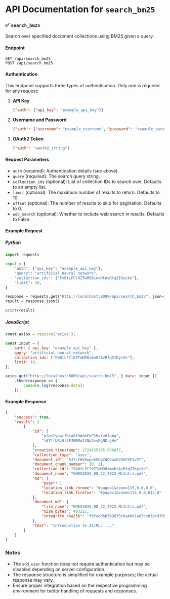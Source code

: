 # API Documentation for `search_bm25`

### ✅ `search_bm25`

Search over specified document collections using BM25 given a query.

#### Endpoint
```
GET /api/search_bm25
POST /api/search_bm25
```

#### Authentication
This endpoint supports three types of authentication. Only one is required for any request:
1. **API Key**
   ```json
   {"auth": {"api_key": "example_api_key"}}
   ```
2. **Username and Password**
   ```json
   {"auth": {"username": "example_username", "password": "example_password"}}
   ```
3. **OAuth2 Token**
   ```json
   {"auth": "oauth2_string"}
   ```

#### Request Parameters
- `auth` (required): Authentication details (see above).
- `query` (required): The search query string.
- `collection_ids` (optional): List of collection IDs to search over. Defaults to an empty list.
- `limit` (optional): The maximum number of results to return. Defaults to 10.
- `offset` (optional): The number of results to skip for pagination. Defaults to 0.
- `web_search` (optional): Whether to include web search in results. Defaults to False.

#### Example Request

##### Python
```python
import requests

input = {
    "auth": {"api_key": "example_api_key"},
    "query": "artificial neural network",
    "collection_ids": ["FmBtLFCl0ZTwM98imoDtAvRfqZIKycXe"],
    "limit": 10,
}

response = requests.get("http://localhost:8000/api/search_bm25", json=input)
result = response.json()

print(result)
```

##### JavaScript
```javascript
const axios = require('axios');

const input = {
    auth: { api_key: "example_api_key" },
    query: "artificial neural network",
    collection_ids: ["FmBtLFCl0ZTwM98imoDtAvRfqZIKycXe"],
    limit: 10,
};

axios.get("http://localhost:8000/api/search_bm25", { data: input })
    .then(response => {
        console.log(response.data);
    });
```

#### Example Response
```json
{
    "success": true,
    "result": [
        {
            "id": [
                "p2wsIyewrfDsa8f0WabEkFSbvYv03aAg",
                "l6TffURzGtfFJNRMwI4Nb2vsKgNKrgHm"
            ],
            "creation_timestamp": 1728425385.936077,
            "collection_type": "user",
            "document_id": "8JYLF6k9wpnkUbgZdOVowO2XhFXP1v5T",
            "document_chunk_number": [0, 1],
            "collection_id": "FmBtLFCl0ZTwM98imoDtAvRfqZIKycXe",
            "document_name": "HNRS3035_08_22_2023_MLIntro.pdf",
            "md": {
                "page": 1,
                "location_link_chrome": "#page=1&zoom=115,0.0,0.0",
                "location_link_firefox": "#page=1&zoom=115,0.0,612.0"
            },
            "document_md": {
                "file_name": "HNRS3035_08_22_2023_MLIntro.pdf",
                "size_bytes": 493215,
                "integrity_sha256": "f9fedd6b309833c6a40d1a63cc03bc930586308af06504408e103540278c98a0"
            },
            "text": "Introduction to AI/ML: ..."
        }
    ]
}
```

### Notes
- The `add_user` function does not require authentication but may be disabled depending on server configuration.
- The response structure is simplified for example purposes; the actual response may vary.
- Ensure proper integration based on the respective programming environment for better handling of requests and responses.